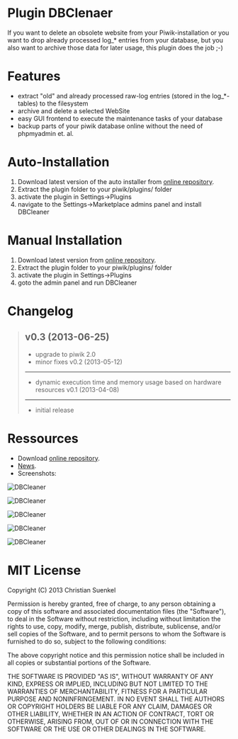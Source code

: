 Plugin DBClenaer
========================
 

If you want to delete an obsolete website from your Piwik-installation or you want to
drop already processed log_* entries from your database, but you also want to archive
those data for later usage, this plugin does the job ;-)


Features
========

- extract "old"  and already processed raw-log entries (stored in the log_*-tables) to the filesystem
- archive and delete a selected WebSite 
- easy GUI frontend to execute the maintenance tasks of your database
- backup parts of your piwik database online without the need of phpmyadmin et. al.

Auto-Installation
============

1. Download latest version of the auto installer from [online repository](http://plugin.suenkel.org/).
2. Extract the plugin folder to your piwik/plugins/ folder
3. activate the plugin in Settings->Plugins 
4. navigate to the Settings->Marketplace admins panel and install DBCleaner

Manual Installation
============

1. Download latest version from [online repository](http://plugin.suenkel.org/plugin/detail/DBCleaner).
2. Extract the plugin folder to your piwik/plugins/ folder
3. activate the plugin in Settings->Plugins 
4. goto the admin panel and run DBCleaner   

Changelog
=========
> v0.3   (2013-06-25)
> -------------------
>  * upgrade to piwik 2.0
>  * minor fixes
> v0.2   (2013-05-12)
> -------------------
>  * dynamic execution time and memory usage based on hardware resources
> v0.1   (2013-04-08)
> -------------------
>  * initial release


Ressources
==========

   * Download [online repository](http://plugin.suenkel.org).
   * [News](http://plugin.suenkel.org/blog).
   * Screenshots:

![DBCleaner](http://plugin.suenkel.org/pic/g/2013/04/dbcIndex-300x147.png)

![DBCleaner](http://plugin.suenkel.org/pic/g/2013/04/dbcWebsite-300x141.png)

![DBCleaner](http://plugin.suenkel.org/pic/g/2013/04/dbcCleanup-300x162.png)

![DBCleaner](http://plugin.suenkel.org/pic/g/2013/04/dbcFiles-300x153.png)

![DBCleaner](http://plugin.suenkel.org/pic/g/2013/04/dbcPreferences-300x131.png)



MIT License
===========

Copyright (C) 2013 Christian Suenkel

Permission is hereby granted, free of charge, to any person obtaining a copy of
this software and associated documentation files (the "Software"), to deal in
the Software without restriction, including without limitation the rights to
use, copy, modify, merge, publish, distribute, sublicense, and/or sell copies of
 the Software, and to permit persons to whom the Software is furnished to do so,
subject to the following conditions:

The above copyright notice and this permission notice shall be included in all
copies or substantial portions of the Software.

THE SOFTWARE IS PROVIDED "AS IS", WITHOUT WARRANTY OF ANY KIND, EXPRESS OR
IMPLIED, INCLUDING BUT NOT LIMITED TO THE WARRANTIES OF MERCHANTABILITY, FITNESS
FOR A PARTICULAR PURPOSE AND NONINFRINGEMENT. IN NO EVENT SHALL THE AUTHORS OR
COPYRIGHT HOLDERS BE LIABLE FOR ANY CLAIM, DAMAGES OR OTHER LIABILITY, WHETHER
IN AN ACTION OF CONTRACT, TORT OR OTHERWISE, ARISING FROM, OUT OF OR IN
CONNECTION WITH THE SOFTWARE OR THE USE OR OTHER DEALINGS IN THE SOFTWARE.